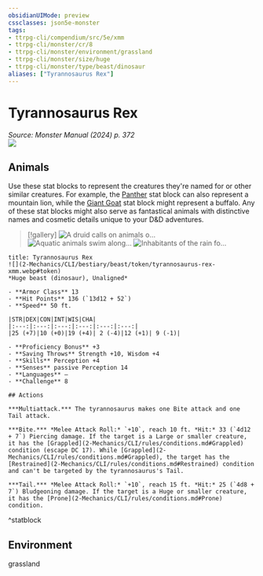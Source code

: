 ```yaml
---
obsidianUIMode: preview
cssclasses: json5e-monster
tags:
- ttrpg-cli/compendium/src/5e/xmm
- ttrpg-cli/monster/cr/8
- ttrpg-cli/monster/environment/grassland
- ttrpg-cli/monster/size/huge
- ttrpg-cli/monster/type/beast/dinosaur
aliases: ["Tyrannosaurus Rex"]
---
```

# Tyrannosaurus Rex
*Source: Monster Manual (2024) p. 372*  
![](2-Mechanics/CLI/bestiary/beast/img/tyrannosaurus-rex.webp#right)

## Animals

Use these stat blocks to represent the creatures they're named for or other similar creatures. For example, the [Panther](2-Mechanics/CLI/bestiary/beast/panther-xmm.md) stat block can also represent a mountain lion, while the [Giant Goat](2-Mechanics/CLI/bestiary/beast/giant-goat-xmm.md) stat block might represent a buffalo. Any of these stat blocks might also serve as fantastical animals with distinctive names and cosmetic details unique to your D&D adventures.

> [!gallery]
![A druid calls on animals o...](2-Mechanics/CLI/bestiary/beast/img/animals-hills-and-mountains.webp "A druid calls on animals of the hills and mountains to aid her cause")
![Aquatic animals swim along...](2-Mechanics/CLI/bestiary/beast/img/animals-aquatic.webp "Aquatic animals swim alongside a druid exploring the sea")
![Inhabitants of the rain fo...](2-Mechanics/CLI/bestiary/beast/img/animals-rainforest.webp "Inhabitants of the rain forest answer a druid's summons")

```ad-statblock
title: Tyrannosaurus Rex
![](2-Mechanics/CLI/bestiary/beast/token/tyrannosaurus-rex-xmm.webp#token)
*Huge beast (dinosaur), Unaligned*

- **Armor Class** 13 
- **Hit Points** 136 (`13d12 + 52`) 
- **Speed** 50 ft.

|STR|DEX|CON|INT|WIS|CHA|
|:---:|:---:|:---:|:---:|:---:|:---:|
|25 (+7)|10 (+0)|19 (+4)| 2 (-4)|12 (+1)| 9 (-1)|

- **Proficiency Bonus** +3
- **Saving Throws** Strength +10, Wisdom +4
- **Skills** Perception +4
- **Senses** passive Perception 14
- **Languages** —
- **Challenge** 8

## Actions

***Multiattack.*** The tyrannosaurus makes one Bite attack and one Tail attack.

***Bite.*** *Melee Attack Roll:* `+10`, reach 10 ft. *Hit:* 33 (`4d12 + 7`) Piercing damage. If the target is a Large or smaller creature, it has the [Grappled](2-Mechanics/CLI/rules/conditions.md#Grappled) condition (escape DC 17). While [Grappled](2-Mechanics/CLI/rules/conditions.md#Grappled), the target has the [Restrained](2-Mechanics/CLI/rules/conditions.md#Restrained) condition and can't be targeted by the tyrannosaurus's Tail.

***Tail.*** *Melee Attack Roll:* `+10`, reach 15 ft. *Hit:* 25 (`4d8 + 7`) Bludgeoning damage. If the target is a Huge or smaller creature, it has the [Prone](2-Mechanics/CLI/rules/conditions.md#Prone) condition.
```
^statblock

## Environment

grassland